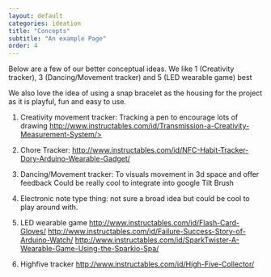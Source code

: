 ```yaml
---
layout: default
categories: ideation
title: "Concepts"
subtitle: "An example Page"
order: 4
---
```


Below are a few of our better conceptual ideas.
We like 1 (Creativity tracker), 3 (Dancing/Movement tracker) and 5 (LED wearable game) best

We also love the idea of using a snap bracelet as the housing for the project as it is playful, fun and easy to use.

1. Creativity movement tracker:
Tracking a pen to encourage lots of drawing
http://www.instructables.com/id/Transmission-a-Creativity-Measurement-System/>

2. Chore Tracker:
http://www.instructables.com/id/NFC-Habit-Tracker-Dory-Arduino-Wearable-Gadget/

3. Dancing/Movement tracker:
To visuals movement in 3d space and offer feedback
Could be really cool to integrate into google Tilt Brush

4. Electronic note type thing:
not sure a broad idea but could be cool to play around with.

5. LED wearable game
http://www.instructables.com/id/Flash-Card-Gloves/
http://www.instructables.com/id/Failure-Success-Story-of-Arduino-Watch/
http://www.instructables.com/id/SparkTwister-A-Wearable-Game-Using-the-Sparkio-Spa/

6. Highfive tracker
http://www.instructables.com/id/High-Five-Collector/
